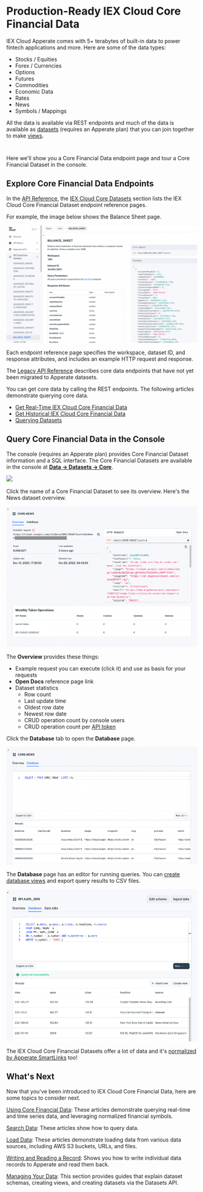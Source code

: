 # Production-Ready IEX Cloud Core Financial Data

IEX Cloud Apperate comes with 5+ terabytes of built-in data to power fintech applications and more. Here are some of the data types:

- Stocks / Equities
- Forex / Currencies
- Options
- Futures
- Commodities
- Economic Data
- Rates
- News
- Symbols / Mappings

All the data is available via REST endpoints and much of the data is available as [datasets](../reference/glossary.md#dataset) (requires an Apperate plan) that you can join together to make [views](../managing-your-data/creating-and-managing-views.md).

```{important} We are in the process of migrating legacy IEX Cloud Core Data to IEX Cloud Core Datasets in Apperate. IEX Cloud's API reference is currently split between Apperate's [API Reference](https://iexcloud.io/docs/) and the [Legacy API Reference](https://iexcloud.io/docs/api/). If the [API Reference](https://iexcloud.io/docs/) doesn't list the data you want, please check the [Legacy API Reference](https://iexcloud.io/docs/api/).
```

```{note} IEX Cloud documentation for the legacy plans is at <https://iexcloud.io/docs/api/>.
```

Here we'll show you a Core Financial Data endpoint page and tour a Core Financial Dataset in the console.

## Explore Core Financial Data Endpoints

In the [API Reference](https://iexcloud.io/docs/), the [IEX Cloud Core Datasets](https://iexcloud.io/docs/core) section lists the IEX Cloud Core Financial Dataset endpoint reference pages. 

For example, the image below shows the Balance Sheet page.

![](./production-ready-core-data/iex-cloud-core-datasets-balance-sheet-api-page.png)

Each endpoint reference page specifies the workspace, dataset ID, and response attributes, and includes an example HTTP request and response.

The [Legacy API Reference](https://iexcloud.io/docs/api/) describes core data endpoints that have not yet been migrated to Apperate datasets.

You can get core data by calling the REST endpoints. The following articles demonstrate querying core data.

- [Get Real-Time IEX Cloud Core Financial Data](../using-core-data/getting-real-time-core-financial-data.md)
- [Get Historical IEX Cloud Core Financial Data](../using-core-data/getting-time-series-core-financial-data.md)
- [Querying Datasets](../interacting-with-your-data/querying-data/querying-datasets.md)

## Query Core Financial Data in the Console

The console (requires an Apperate plan) provides Core Financial Dataset information and a SQL interface. The Core Financial Datasets are available in the console at [**Data &rarr; Datasets &rarr; Core**](https://iexcloud.io/console/datasets/core).

![](./production-ready-core-data/core-datasets.png)

Click the name of a Core Financial Dataset to see its overview. Here's the News dataset overview.

![](./production-ready-core-data/core-news-dataset-overview.png)

The **Overview** provides these things:

- Example request you can execute (click it) and use as basis for your requests
- **Open Docs** reference page link
- Dataset statistics
    - Row count
    - Last update time
    - Oldest row date
    - Newest row date
    - CRUD operation count by console users
    - CRUD operation count per [API token](../administration/access-and-security.md)

Click the **Database** tab to open the **Database** page.

![](./production-ready-core-data/core-news-database-page.png)

The **Database** page has an editor for running queries. You can [create database views](../using-core-data/using-normalized-financial-data.md) and export query results to CSV files.

![](./production-ready-core-data/join-core-news-with-my-aapl-data.png)

The IEX Cloud Core Financial Datasets offer a lot of data and it's [normalized by Apperate SmartLinks](../reference/glossary.md#smartlink) too!

## What's Next

Now that you've been introduced to IEX Cloud Core Financial Data, here are some topics to consider next.

[Using Core Financial Data](../using-core-data.md): These articles demonstrate querying real-time and time series data, and leveraging normalized financial symbols. 

[Search Data](../interacting-with-your-data.md): These articles show how to query data.

[Load Data](../migrating-and-importing-data.md): These articles demonstrate loading data from various data sources, including AWS S3 buckets, URLs, and files.

[Writing and Reading a Record](../getting-started/write-and-read-a-record.md): Shows you how to write individual data records to Apperate and read them back.

[Managing Your Data](../managing-your-data.md): This section provides guides that explain dataset schemas, creating views, and creating datasets via the Datasets API.

```{note} IEX Cloud documentation for the legacy plans is at <https://iexcloud.io/docs/api/>.
```